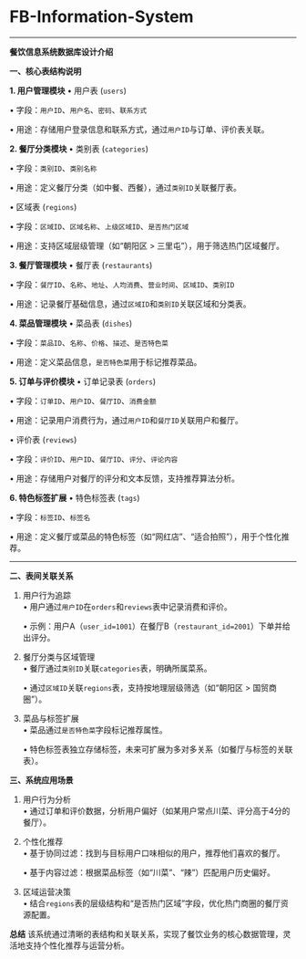 # FB-Information-System
---

**餐饮信息系统数据库设计介绍**


**一、核心表结构说明**

**1. 用户管理模块**
• 用户表 (`users`)  

  • 字段：`用户ID`、`用户名`、`密码`、`联系方式`  

  • 用途：存储用户登录信息和联系方式，通过`用户ID`与订单、评价表关联。


**2. 餐厅分类模块**
• 类别表 (`categories`)  

  • 字段：`类别ID`、`类别名称`  

  • 用途：定义餐厅分类（如中餐、西餐），通过`类别ID`关联餐厅表。

• 区域表 (`regions`)  

  • 字段：`区域ID`、`区域名称`、`上级区域ID`、`是否热门区域`  

  • 用途：支持区域层级管理（如“朝阳区 > 三里屯”），用于筛选热门区域餐厅。


**3. 餐厅管理模块**
• 餐厅表 (`restaurants`)  

  • 字段：`餐厅ID`、`名称`、`地址`、`人均消费`、`营业时间`、`区域ID`、`类别ID`  

  • 用途：记录餐厅基础信息，通过`区域ID`和`类别ID`关联区域和分类表。


**4. 菜品管理模块**
• 菜品表 (`dishes`)  

  • 字段：`菜品ID`、`名称`、`价格`、`描述`、`是否特色菜`  

  • 用途：定义菜品信息，`是否特色菜`用于标记推荐菜品。


**5. 订单与评价模块**
• 订单记录表 (`orders`)  

  • 字段：`订单ID`、`用户ID`、`餐厅ID`、`消费金额`  

  • 用途：记录用户消费行为，通过`用户ID`和`餐厅ID`关联用户和餐厅。

• 评价表 (`reviews`)  

  • 字段：`评价ID`、`用户ID`、`餐厅ID`、`评分`、`评论内容`  

  • 用途：存储用户对餐厅的评分和文本反馈，支持推荐算法分析。


**6. 特色标签扩展**
• 特色标签表 (`tags`)  

  • 字段：`标签ID`、`标签名`  

  • 用途：定义餐厅或菜品的特色标签（如“网红店”、“适合拍照”），用于个性化推荐。


---

**二、表间关联关系**
1. 用户行为追踪  
   • 用户通过`用户ID`在`orders`和`reviews`表中记录消费和评价。

   • 示例：用户A（`user_id=1001`）在餐厅B（`restaurant_id=2001`）下单并给出评分。


2. 餐厅分类与区域管理  
   • 餐厅通过`类别ID`关联`categories`表，明确所属菜系。

   • 通过`区域ID`关联`regions`表，支持按地理层级筛选（如“朝阳区 > 国贸商圈”）。


3. 菜品与标签扩展  
   • 菜品通过`是否特色菜`字段标记推荐属性。

   • 特色标签表独立存储标签，未来可扩展为多对多关系（如餐厅与标签的关联表）。




**三、系统应用场景**
1. 用户行为分析  
   • 通过订单和评价数据，分析用户偏好（如某用户常点川菜、评分高于4分的餐厅）。

2. 个性化推荐  
   • 基于协同过滤：找到与目标用户口味相似的用户，推荐他们喜欢的餐厅。

   • 基于内容过滤：根据菜品标签（如“川菜”、“辣”）匹配用户历史偏好。

3. 区域运营决策  
   • 结合`regions`表的层级结构和“是否热门区域”字段，优化热门商圈的餐厅资源配置。



**总结**
该系统通过清晰的表结构和关联关系，实现了餐饮业务的核心数据管理，灵活地支持个性化推荐与运营分析。
